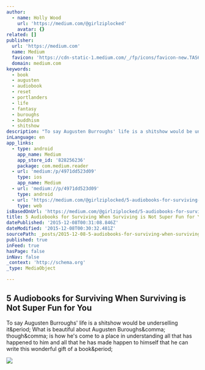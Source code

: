 ```yaml
---
author:
  - name: Holly Wood
    url: 'https://medium.com/@girlziplocked'
    avatar: {}
related: []
publisher:
  url: 'https://medium.com'
  name: Medium
  favicon: 'https://cdn-static-1.medium.com/_/fp/icons/favicon-new.TAS6uQ-Y7kcKgi0xjcYHXw.ico'
  domain: medium.com
keywords:
  - book
  - augusten
  - audiobook
  - reset
  - portlanders
  - life
  - fantasy
  - buroughs
  - buddhism
  - shitshow
description: "To say Augusten Burroughs' life is a shitshow would be underselling it. What is beautiful about Augusten Buroughs, though, is how he's come to a place in understanding all that has happened to him and all that he has made happen to himself that he can write this wonderful gift of a book."
inLanguage: en
app_links:
  - type: android
    app_name: Medium
    app_store_id: '828256236'
    package: com.medium.reader
  - url: 'medium:/p/4971dd523d09'
    type: ios
    app_name: Medium
  - url: 'medium://p/4971dd523d09'
    type: android
  - url: 'https://medium.com/@girlziplocked/5-audiobooks-for-surviving-when-it-s-not-super-fun-for-you-4971dd523d09'
    type: web
isBasedOnUrl: 'https://medium.com/@girlziplocked/5-audiobooks-for-surviving-when-it-s-not-super-fun-for-you-4971dd523d09'
title: 5 Audiobooks for Surviving When Surviving is Not Super Fun for You
datePublished: '2015-12-08T00:31:08.846Z'
dateModified: '2015-12-08T00:30:32.481Z'
sourcePath: _posts/2015-12-08-5-audiobooks-for-surviving-when-surviving-is-not-super-fun-f.md
published: true
inFeed: true
hasPage: false
inNav: false
_context: 'http://schema.org'
_type: MediaObject

---
```

<article style=""><h1>5 Audiobooks for Surviving When Surviving is Not Super Fun for You</h1><p>To say Augusten Burroughs' life is a shitshow would be underselling it&amp;period; What is beautiful about Augusten Buroughs&amp;comma; though&amp;comma; is how he's come to a place in understanding all that has happened to him and all that he has made happen to himself that he can write this wonderful gift of a book&amp;period;</p><img src="https://d262ilb51hltx0.cloudfront.net/max/600/1*kAkmVK4MyYwN9OClryNgHA.jpeg" /></article>